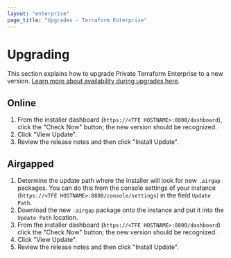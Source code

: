 ```yaml
---
layout: "enterprise"
page_title: "Upgrades - Terraform Enterprise"
---
```

# Upgrading

This section explains how to upgrade Private Terraform Enterprise to a new
version. [Learn more about availability during upgrades here](./reliability-availability.html#availability-during-upgrades-1).

## Online

1. From the installer dashboard (`https://<TFE HOSTNAME>:8800/dashboard`),
    click the "Check Now" button; the new version should be recognized.
1. Click "View Update".
1. Review the release notes and then click "Install Update".

## Airgapped

1. Determine the update path where the installer will look for new `.airgap`
    packages. You can do this from the console settings of your instance
    (`https://<TFE HOSTNAME>:8800/console/settings`) in the field `Update Path`.
1. Download the new `.airgap` package onto the instance and put it into the
    `Update Path` location.
1. From the installer dashboard (`https://<TFE HOSTNAME>:8800/dashboard`) click the
    "Check Now" button; the new version should be recognized.
1. Click "View Update".
1. Review the release notes and then click "Install Update".
